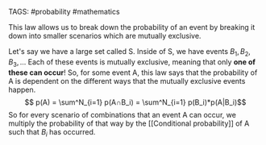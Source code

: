 TAGS: #probability #mathematics 

This law allows us to break down the probability of an event by breaking it down into smaller scenarios which are mutually exclusive. 

Let's say we have a large set called S. Inside of S, we have events $B_1, B_2, B_3, ...$ Each of these events is mutually exclusive, meaning that only **one of these can occur**! So, for some event A, this law says that the probability of A is dependent on the different ways that the mutually exclusive events happen. 
$$
p(A) = \sum^N_{i=1} p(A∩B_i) = \sum^N_{i=1} p(B_i)*p(A|B_i)$$
So for every scenario of combinations that an event A can occur, we multiply the probability of that way by the [[Conditional probability]] of A such that $B_i$ has occurred. 